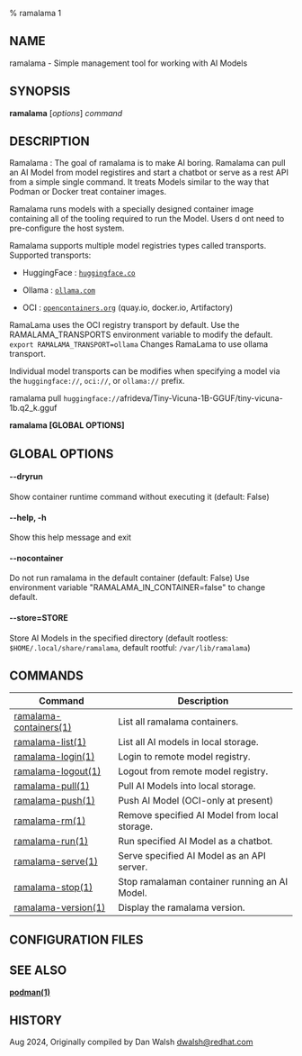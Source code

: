 % ramalama 1

## NAME
ramalama - Simple management tool for working with AI Models

## SYNOPSIS
**ramalama** [*options*] *command*

## DESCRIPTION
Ramalama : The goal of ramalama is to make AI boring. Ramalama can pull an AI
Model from model registires and start a chatbot or serve as a rest API from a
simple single command. It treats Models similar to the way that Podman or
Docker treat container images.

Ramalama runs models with a specially designed container image containing all
of the tooling required to run the Model. Users d ont need to pre-configure
the host system.

Ramalama supports multiple model registries types called transports.
Supported transports:

* HuggingFace : [`huggingface.co`](https://www.huggingface.co)

* Ollama : [`ollama.com`](https://www.ollama.com)

* OCI : [`opencontainers.org`](https://opencontainers.org)
(quay.io, docker.io, Artifactory)

RamaLama uses the OCI registry transport by default. Use the RAMALAMA_TRANSPORTS environment variable to modify the default. `export RAMALAMA_TRANSPORT=ollama` Changes RamaLama to use ollama transport.

Individual model transports can be modifies when specifying a model via the `huggingface://`, `oci://`, or `ollama://` prefix.

ramalama pull `huggingface://`afrideva/Tiny-Vicuna-1B-GGUF/tiny-vicuna-1b.q2_k.gguf

**ramalama [GLOBAL OPTIONS]**

## GLOBAL OPTIONS

#### **--dryrun**
Show container runtime command without executing it (default: False)

#### **--help**, **-h**

Show this help message and exit

#### **--nocontainer**
Do not run ramalama in the default container (default: False)
Use environment variable "RAMALAMA_IN_CONTAINER=false" to change default.

#### **--store**=STORE

Store AI Models in the specified directory (default rootless: `$HOME/.local/share/ramalama`, default rootful: `/var/lib/ramalama`)

## COMMANDS

| Command                                           | Description                                                |
| ------------------------------------------------- | ---------------------------------------------------------- |
| [ramalama-containers(1)](ramalama-containers.1.md)| List all ramalama containers.                              |
| [ramalama-list(1)](ramalama-list.1.md)            | List all AI models in local storage.                       |
| [ramalama-login(1)](ramalama-login.1.md)          | Login to remote model registry.                            |
| [ramalama-logout(1)](ramalama-logout.1.md)        | Logout from remote model registry.                         |
| [ramalama-pull(1)](ramalama-pull.1.md)            | Pull AI Models into local storage.                         |
| [ramalama-push(1)](ramalama-push.1.md)            | Push AI Model (OCI-only at present)                        |
| [ramalama-rm(1)](ramalama-rm.1.md)                | Remove specified AI Model from local storage.              |
| [ramalama-run(1)](ramalama-run.1.md)              | Run specified AI Model as a chatbot.                       |
| [ramalama-serve(1)](ramalama-serve.1.md)          | Serve specified AI Model as an API server.                 |
| [ramalama-stop(1)](ramalama-stop.1.md)            | Stop ramalaman container running an AI Model.              |
| [ramalama-version(1)](ramalama-version.1.md)      | Display the ramalama version.                              |

## CONFIGURATION FILES


## SEE ALSO
**[podman(1)](https://github.com/containers/podman/blob/main/docs/podman.1.md)**

## HISTORY
Aug 2024, Originally compiled by Dan Walsh <dwalsh@redhat.com>
